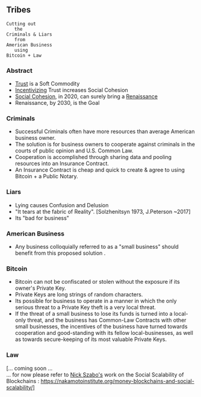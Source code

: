 Tribes
----------------
```
Cutting out
   the
Criminals & Liars
   from
American Business
   using
Bitcoin + Law
```


### Abstract
- [Trust](https://en.wikipedia.org/wiki/Trust_(social_science)) is a Soft Commodity
- [Incentivizing](https://en.wikipedia.org/wiki/Incentive) Trust increases Social Cohesion
- [Social Cohesion](https://en.wikipedia.org/wiki/Group_cohesiveness), in 2020, can surely bring a [Renaissance](https://en.wikipedia.org/wiki/Renaissance)
- Renaissance, by 2030, is the Goal


### Criminals
- Successful Criminals often have more resources than average American business owner.    
- The solution is for business owners to cooperate against criminals in the courts of public opinion and U.S. Common Law.    
- Cooperation is accomplished through sharing data and pooling resources into an Insurance Contract.    
- An Insurance Contract is cheap and quick to create & agree to using Bitcoin + a Public Notary.    


### Liars
- Lying causes Confusion and Delusion
- "It tears at the fabric of Reality". [Solzhenitsyn 1973, J.Peterson ~2017]
- Its "bad for business"

### American Business
- Any business colloquially referred to as a "small business" should benefit from this proposed solution .

### Bitcoin
- Bitcoin can not be confiscated or stolen without the exposure if its owner's Private Key.    
- Private Keys are long strings of random characters.    
- Its possible for business to operate in a manner in which the only serious threat to a Private Key theft is a very local threat.    
- If the threat of a small business to lose its funds is turned into a local-only threat, and the business has Common-Law Contracts with other small businesses, the incentives of the business have turned towards cooperation and good-standing with its fellow local-businesses, as well as towards secure-keeping of its most valuable Private Keys.

### Law
[... coming soon ...    
... for now please refer to [Nick Szabo's](https://unenumerated.blogspot.com/) work on the Social Scalability of Blockchains : https://nakamotoinstitute.org/money-blockchains-and-social-scalability/]    

